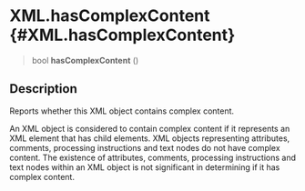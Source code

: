 XML.hasComplexContent {#XML.hasComplexContent}
=====================

> bool **hasComplexContent** ()

Description
-----------

Reports whether this XML object contains complex content.

An XML object is considered to contain complex content if it represents
an XML element that has child elements. XML objects representing
attributes, comments, processing instructions and text nodes do not have
complex content. The existence of attributes, comments, processing
instructions and text nodes within an XML object is not significant in
determining if it has complex content.
